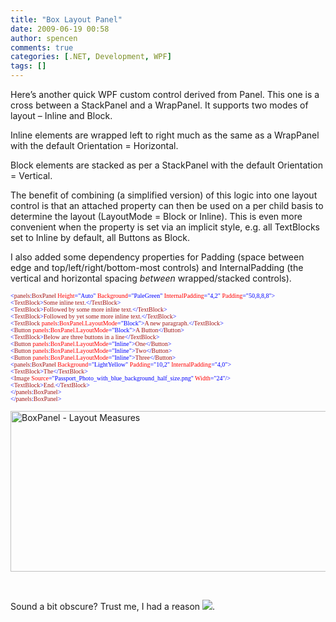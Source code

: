 ```yaml
---
title: "Box Layout Panel"
date: 2009-06-19 00:58
author: spencen
comments: true
categories: [.NET, Development, WPF]
tags: []
---
```

<P>Here’s another quick WPF custom control derived from Panel. This one is a cross between a StackPanel and a WrapPanel. It supports two modes of layout – Inline and Block. </P>
<P>Inline elements are wrapped left to right much as the same as a WrapPanel with the default Orientation = Horizontal.</P>
<P>Block elements are stacked as per a StackPanel with the default Orientation = Vertical.</P>
<P>The benefit of combining (a simplified version) of this logic into one layout control is that an attached property can then be used on a per child basis to determine the layout (LayoutMode = Block or Inline). This is even more convenient when the property is set via an implicit style, e.g. all TextBlocks set to Inline by default, all Buttons as Block.</P>
<P>I also added some dependency properties for Padding (space between edge and top/left/right/bottom-most controls) and InternalPadding (the vertical and horizontal spacing <EM>between</EM> wrapped/stacked controls).</P><PRE class=code><FONT size=1><FONT face=Verdana><SPAN style="COLOR: blue">&lt;</SPAN><SPAN style="COLOR: #a31515">panels</SPAN><SPAN style="COLOR: blue">:</SPAN><SPAN style="COLOR: #a31515">BoxPanel </SPAN><SPAN style="COLOR: red">Height</SPAN><SPAN style="COLOR: blue">="Auto" </SPAN><SPAN style="COLOR: red">Background</SPAN><SPAN style="COLOR: blue">="PaleGreen" </SPAN><SPAN style="COLOR: red">InternalPadding</SPAN><SPAN style="COLOR: blue">="4,2" </SPAN><SPAN style="COLOR: red">Padding</SPAN></FONT></FONT><FONT size=1><FONT face=Verdana><SPAN style="COLOR: blue">="50,8,8,8"&gt;
&lt;</SPAN><SPAN style="COLOR: #a31515">TextBlock</SPAN><SPAN style="COLOR: blue">&gt;</SPAN><SPAN style="COLOR: #a31515">Some inline text.</SPAN><SPAN style="COLOR: blue">&lt;/</SPAN><SPAN style="COLOR: #a31515">TextBlock</SPAN></FONT></FONT><FONT size=1><FONT face=Verdana><SPAN style="COLOR: blue">&gt;
&lt;</SPAN><SPAN style="COLOR: #a31515">TextBlock</SPAN><SPAN style="COLOR: blue">&gt;</SPAN><SPAN style="COLOR: #a31515">Followed by some more inline text.</SPAN><SPAN style="COLOR: blue">&lt;/</SPAN><SPAN style="COLOR: #a31515">TextBlock</SPAN></FONT></FONT><FONT size=1><FONT face=Verdana><SPAN style="COLOR: blue">&gt;
&lt;</SPAN><SPAN style="COLOR: #a31515">TextBlock</SPAN><SPAN style="COLOR: blue">&gt;</SPAN><SPAN style="COLOR: #a31515">Followed by yet some more inline text.</SPAN><SPAN style="COLOR: blue">&lt;/</SPAN><SPAN style="COLOR: #a31515">TextBlock</SPAN></FONT></FONT><FONT size=1><FONT face=Verdana><SPAN style="COLOR: blue">&gt;
&lt;</SPAN><SPAN style="COLOR: #a31515">TextBlock </SPAN><SPAN style="COLOR: red">panels</SPAN><SPAN style="COLOR: blue">:</SPAN><SPAN style="COLOR: red">BoxPanel.LayoutMode</SPAN><SPAN style="COLOR: blue">="Block"&gt;</SPAN><SPAN style="COLOR: #a31515">A new paragraph.</SPAN><SPAN style="COLOR: blue">&lt;/</SPAN><SPAN style="COLOR: #a31515">TextBlock</SPAN></FONT></FONT><FONT size=1><FONT face=Verdana><SPAN style="COLOR: blue">&gt;
&lt;</SPAN><SPAN style="COLOR: #a31515">Button </SPAN><SPAN style="COLOR: red">panels</SPAN><SPAN style="COLOR: blue">:</SPAN><SPAN style="COLOR: red">BoxPanel.LayoutMode</SPAN><SPAN style="COLOR: blue">="Block"&gt;</SPAN><SPAN style="COLOR: #a31515">A Button</SPAN><SPAN style="COLOR: blue">&lt;/</SPAN><SPAN style="COLOR: #a31515">Button</SPAN></FONT></FONT><FONT size=1><FONT face=Verdana><SPAN style="COLOR: blue">&gt;
&lt;</SPAN><SPAN style="COLOR: #a31515">TextBlock</SPAN><SPAN style="COLOR: blue">&gt;</SPAN><SPAN style="COLOR: #a31515">Below are three buttons in a line</SPAN><SPAN style="COLOR: blue">&lt;/</SPAN><SPAN style="COLOR: #a31515">TextBlock</SPAN></FONT></FONT><FONT size=1><FONT face=Verdana><SPAN style="COLOR: blue">&gt;
&lt;</SPAN><SPAN style="COLOR: #a31515">Button </SPAN><SPAN style="COLOR: red">panels</SPAN><SPAN style="COLOR: blue">:</SPAN><SPAN style="COLOR: red">BoxPanel.LayoutMode</SPAN><SPAN style="COLOR: blue">="Inline"&gt;</SPAN><SPAN style="COLOR: #a31515">One</SPAN><SPAN style="COLOR: blue">&lt;/</SPAN><SPAN style="COLOR: #a31515">Button</SPAN></FONT></FONT><FONT size=1><FONT face=Verdana><SPAN style="COLOR: blue">&gt;
&lt;</SPAN><SPAN style="COLOR: #a31515">Button </SPAN><SPAN style="COLOR: red">panels</SPAN><SPAN style="COLOR: blue">:</SPAN><SPAN style="COLOR: red">BoxPanel.LayoutMode</SPAN><SPAN style="COLOR: blue">="Inline"&gt;</SPAN><SPAN style="COLOR: #a31515">Two</SPAN><SPAN style="COLOR: blue">&lt;/</SPAN><SPAN style="COLOR: #a31515">Button</SPAN></FONT></FONT><FONT size=1><FONT face=Verdana><SPAN style="COLOR: blue">&gt;
&lt;</SPAN><SPAN style="COLOR: #a31515">Button </SPAN><SPAN style="COLOR: red">panels</SPAN><SPAN style="COLOR: blue">:</SPAN><SPAN style="COLOR: red">BoxPanel.LayoutMode</SPAN><SPAN style="COLOR: blue">="Inline"&gt;</SPAN><SPAN style="COLOR: #a31515">Three</SPAN><SPAN style="COLOR: blue">&lt;/</SPAN><SPAN style="COLOR: #a31515">Button</SPAN></FONT></FONT><FONT size=1><FONT face=Verdana><SPAN style="COLOR: blue">&gt;
&lt;</SPAN><SPAN style="COLOR: #a31515">panels</SPAN><SPAN style="COLOR: blue">:</SPAN><SPAN style="COLOR: #a31515">BoxPanel </SPAN><SPAN style="COLOR: red">Background</SPAN><SPAN style="COLOR: blue">="LightYellow" </SPAN><SPAN style="COLOR: red">Padding</SPAN><SPAN style="COLOR: blue">="10,2" </SPAN><SPAN style="COLOR: red">InternalPadding</SPAN></FONT></FONT><FONT size=1><FONT face=Verdana><SPAN style="COLOR: blue">="4,0"&gt;
&lt;</SPAN><SPAN style="COLOR: #a31515">TextBlock</SPAN><SPAN style="COLOR: blue">&gt;</SPAN><SPAN style="COLOR: #a31515">The</SPAN><SPAN style="COLOR: blue">&lt;/</SPAN><SPAN style="COLOR: #a31515">TextBlock</SPAN></FONT></FONT><FONT size=1><FONT face=Verdana><SPAN style="COLOR: blue">&gt;
&lt;</SPAN><SPAN style="COLOR: #a31515">Image </SPAN><SPAN style="COLOR: red">Source</SPAN><SPAN style="COLOR: blue">="Passport_Photo_with_blue_background_half_size.png" </SPAN><SPAN style="COLOR: red">Width</SPAN></FONT></FONT><FONT size=1><FONT face=Verdana><SPAN style="COLOR: blue">="24"/&gt;
&lt;</SPAN><SPAN style="COLOR: #a31515">TextBlock</SPAN><SPAN style="COLOR: blue">&gt;</SPAN><SPAN style="COLOR: #a31515">End.</SPAN><SPAN style="COLOR: blue">&lt;/</SPAN><SPAN style="COLOR: #a31515">TextBlock</SPAN></FONT></FONT><FONT size=1><FONT face=Verdana><SPAN style="COLOR: blue">&gt;
&lt;/</SPAN><SPAN style="COLOR: #a31515">panels</SPAN><SPAN style="COLOR: blue">:</SPAN><SPAN style="COLOR: #a31515">BoxPanel</SPAN></FONT></FONT><FONT size=1><FONT face=Verdana><SPAN style="COLOR: blue">&gt;
&lt;/</SPAN><SPAN style="COLOR: #a31515">panels</SPAN><SPAN style="COLOR: blue">:</SPAN><SPAN style="COLOR: #a31515">BoxPanel</SPAN><SPAN style="COLOR: blue">&gt;</SPAN></FONT></FONT></PRE><A href="http://11011.net/software/vspaste"></A>
<P><A href="/images/BoxPanel%20-%20Layout%20Measures_2.png"><IMG style="BORDER-RIGHT-WIDTH: 0px; DISPLAY: inline; BORDER-TOP-WIDTH: 0px; BORDER-BOTTOM-WIDTH: 0px; BORDER-LEFT-WIDTH: 0px" title="BoxPanel - Layout Measures" border=0 alt="BoxPanel - Layout Measures" src="/images/BoxPanel%20-%20Layout%20Measures_thumb.png" width=640 height=257></A> </P>
<P>&nbsp;</P>
<P>Sound a bit obscure? Trust me, I had a reason <IMG border=0 src="http://blog.spencen.com/emoticons/smile.png">.</P>

